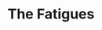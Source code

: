 ---
title: 'The Fatigues'
taxonomy:
    category:
        - episode
episode: 6 
pc: 806         
written: Gregg Kavet & Andy Robin |
directed: Andy Ackerman
aired: October 31, 1996
imdb: 
wiki: 
---